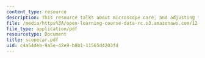 ```yaml
---
content_type: resource
description: This resource talks about microscope care, and adjusting the microscope.
file: /media/https%3A/open-learning-course-data-rc.s3.amazonaws.com/12-109-petrology-fall-2005/c4a54deb9a5e42e9b8b111565d4203fd_scopecar.pdf
file_type: application/pdf
resourcetype: Document
title: scopecar.pdf
uid: c4a54deb-9a5e-42e9-b8b1-11565d4203fd
---
```

